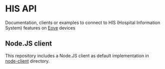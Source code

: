 # HIS API

Documentation, clients or examples to connect to HIS (Hospital Information System) features on [Eove](https://eove.fr) devices

## Node.JS client

This repository includes a Node.JS client as default implementation in [node-client](./node-client/README.md) directory.
